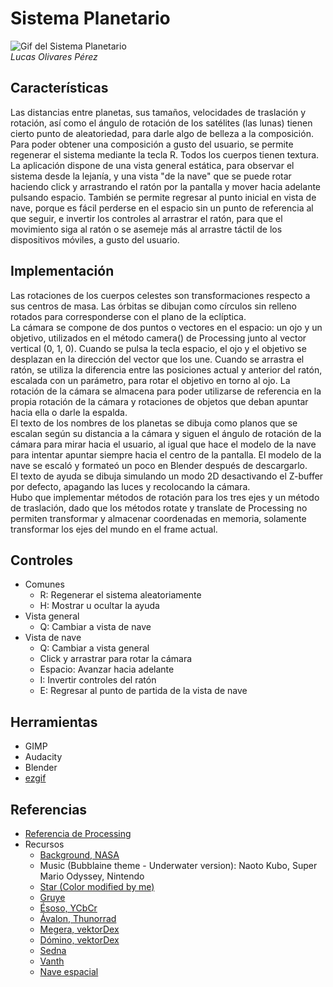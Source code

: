 # Sistema Planetario
![Gif del Sistema Planetario](https://user-images.githubusercontent.com/47455265/156931797-649300f3-2f3d-483d-8c96-61d53abfede7.gif)
<br>*Lucas Olivares Pérez*

## Características
Las distancias entre planetas, sus tamaños, velocidades de traslación y rotación, así como el ángulo de rotación de los satélites (las lunas) tienen cierto punto de aleatoriedad, para darle algo de belleza a la composición. 
Para poder obtener una composición a gusto del usuario, se permite regenerar el sistema mediante la tecla R. Todos los cuerpos tienen textura.<br>
La aplicación dispone de una vista general estática, para observar el sistema desde la lejanía, y una vista "de la nave" que se puede rotar haciendo click y arrastrando el ratón por la pantalla y mover hacia adelante pulsando espacio. También se permite regresar al punto inicial en vista de nave, porque es fácil perderse en el espacio sin un punto de referencia al que seguir, e invertir los controles al arrastrar el ratón, para que el movimiento siga al ratón o se asemeje más al arrastre táctil de los dispositivos móviles, a gusto del usuario.

## Implementación
Las rotaciones de los cuerpos celestes son transformaciones respecto a sus centros de masa. 
Las órbitas se dibujan como círculos sin relleno rotados para corresponderse con el plano de la eclíptica. <br>
La cámara se compone de dos puntos o vectores en el espacio: un ojo y un objetivo, utilizados en el método camera() de Processing junto al vector vertical (0, 1, 0). Cuando se pulsa la tecla espacio, el ojo y el objetivo se desplazan en la dirección del vector que los une. Cuando se arrastra el ratón, se utiliza la diferencia entre las posiciones actual y anterior del ratón, escalada con un parámetro, para rotar el objetivo en torno al ojo. La rotación de la cámara se almacena para poder utilizarse de referencia en la propia rotación de la cámara y rotaciones de objetos que deban apuntar hacia ella o darle la espalda.<br>
El texto de los nombres de los planetas se dibuja como planos que se escalan según su distancia a la cámara y siguen el ángulo de rotación de la cámara para mirar hacia el usuario, al igual que hace el modelo de la nave para intentar apuntar siempre hacia el centro de la pantalla. El modelo de la nave se escaló y formateó un poco en Blender después de descargarlo.<br>
El texto de ayuda se dibuja simulando un modo 2D desactivando el Z-buffer por defecto, apagando las luces y recolocando la cámara.<br>
Hubo que implementar métodos de rotación para los tres ejes y un método de traslación, dado que los métodos rotate y translate de Processing no permiten transformar y almacenar coordenadas en memoria, solamente transformar los ejes del mundo en el frame actual.

## Controles
- Comunes
  - R: Regenerar el sistema aleatoriamente
  - H: Mostrar u ocultar la ayuda
- Vista general
  - Q: Cambiar a vista de nave
- Vista de nave
  - Q: Cambiar a vista general
  - Click y arrastrar para rotar la cámara
  - Espacio: Avanzar hacia adelante
  - I: Invertir controles del ratón
  - E: Regresar al punto de partida de la vista de nave

## Herramientas
- GIMP
- Audacity
- Blender
- [ezgif](https://ezgif.com)

## Referencias
- [Referencia de Processing](https://processing.org/reference/)
- Recursos
  - [Background, NASA](https://svs.gsfc.nasa.gov/3895)
  - Music (Bubblaine theme - Underwater version): Naoto Kubo, Super Mario Odyssey, Nintendo
  - [Star (Color modified by me)](https://www.solarsystemscope.com/textures/download/2k_sun.jpg)
  - [Gruye](https://www.pinterest.es/pin/547117054727314654/)
  - [Ésoso, YCbCr](https://opengameart.org/content/planet-texture-80004000px) 
  - [Ávalon, Thunorrad](https://www.deviantart.com/thunorrad/art/Planet-Texture-42489691)
  - [Megera, vektorDex](https://opengameart.org/content/planetary-textures-2048x1024-gas-giant-equirectangular-5-2048x1024png) 
  - [Dómino, vektorDex](https://opengameart.org/content/planetary-textures-2048x1024-gas-giant-equirectangular-7-2048x1024png)
  - [Sedna](https://planet-texture-maps.fandom.com/wiki/Sedna)
  - [Vanth](https://planet-texture-maps.fandom.com/wiki/Vanth)
  - [Nave espacial](https://www.cgtrader.com/items/830734/download-page)
